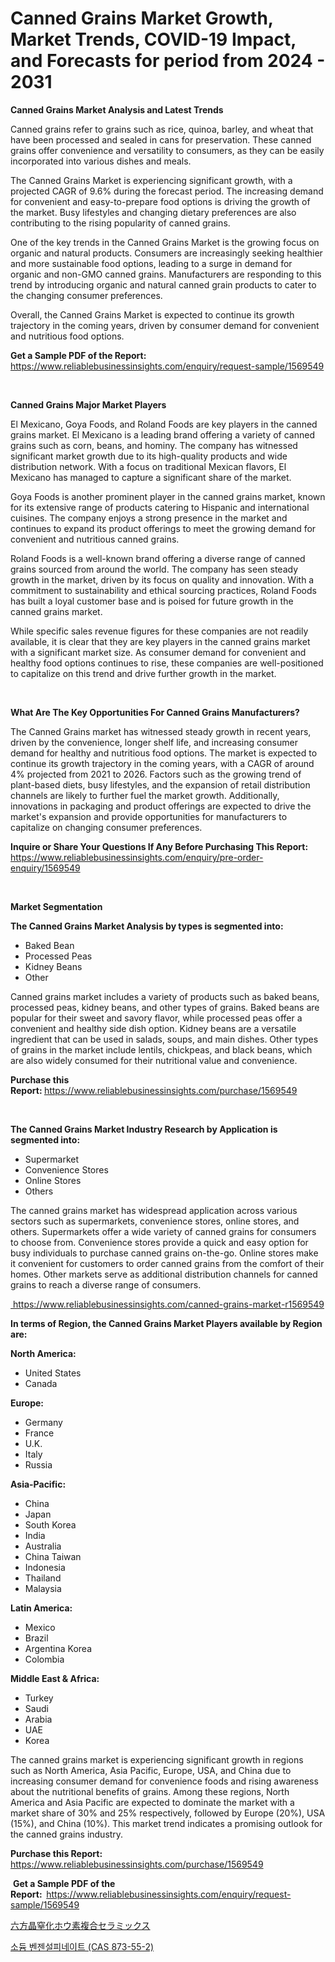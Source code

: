 <p><h1>Canned Grains Market Growth, Market Trends, COVID-19 Impact, and Forecasts for period from 2024 - 2031</h1></p><p><strong>Canned Grains Market Analysis and Latest Trends</strong></p>
<p><p>Canned grains refer to grains such as rice, quinoa, barley, and wheat that have been processed and sealed in cans for preservation. These canned grains offer convenience and versatility to consumers, as they can be easily incorporated into various dishes and meals.</p><p>The Canned Grains Market is experiencing significant growth, with a projected CAGR of 9.6% during the forecast period. The increasing demand for convenient and easy-to-prepare food options is driving the growth of the market. Busy lifestyles and changing dietary preferences are also contributing to the rising popularity of canned grains.</p><p>One of the key trends in the Canned Grains Market is the growing focus on organic and natural products. Consumers are increasingly seeking healthier and more sustainable food options, leading to a surge in demand for organic and non-GMO canned grains. Manufacturers are responding to this trend by introducing organic and natural canned grain products to cater to the changing consumer preferences.</p><p>Overall, the Canned Grains Market is expected to continue its growth trajectory in the coming years, driven by consumer demand for convenient and nutritious food options.</p></p>
<p><strong>Get a Sample PDF of the Report:&nbsp;</strong> <a href="https://www.reliablebusinessinsights.com/enquiry/request-sample/1569549">https://www.reliablebusinessinsights.com/enquiry/request-sample/1569549</a></p>
<p>&nbsp;</p>
<p><strong>Canned Grains Major Market Players</strong></p>
<p><p>El Mexicano, Goya Foods, and Roland Foods are key players in the canned grains market. El Mexicano is a leading brand offering a variety of canned grains such as corn, beans, and hominy. The company has witnessed significant market growth due to its high-quality products and wide distribution network. With a focus on traditional Mexican flavors, El Mexicano has managed to capture a significant share of the market.</p><p>Goya Foods is another prominent player in the canned grains market, known for its extensive range of products catering to Hispanic and international cuisines. The company enjoys a strong presence in the market and continues to expand its product offerings to meet the growing demand for convenient and nutritious canned grains.</p><p>Roland Foods is a well-known brand offering a diverse range of canned grains sourced from around the world. The company has seen steady growth in the market, driven by its focus on quality and innovation. With a commitment to sustainability and ethical sourcing practices, Roland Foods has built a loyal customer base and is poised for future growth in the canned grains market.</p><p>While specific sales revenue figures for these companies are not readily available, it is clear that they are key players in the canned grains market with a significant market size. As consumer demand for convenient and healthy food options continues to rise, these companies are well-positioned to capitalize on this trend and drive further growth in the market.</p></p>
<p>&nbsp;</p>
<p><strong>What Are The Key Opportunities For Canned Grains Manufacturers?</strong></p>
<p><p>The Canned Grains market has witnessed steady growth in recent years, driven by the convenience, longer shelf life, and increasing consumer demand for healthy and nutritious food options. The market is expected to continue its growth trajectory in the coming years, with a CAGR of around 4% projected from 2021 to 2026. Factors such as the growing trend of plant-based diets, busy lifestyles, and the expansion of retail distribution channels are likely to further fuel the market growth. Additionally, innovations in packaging and product offerings are expected to drive the market's expansion and provide opportunities for manufacturers to capitalize on changing consumer preferences.</p></p>
<p><strong>Inquire or Share Your Questions If Any Before Purchasing This Report:</strong> <a href="https://www.reliablebusinessinsights.com/enquiry/pre-order-enquiry/1569549">https://www.reliablebusinessinsights.com/enquiry/pre-order-enquiry/1569549</a></p>
<p>&nbsp;</p>
<p><strong>Market Segmentation</strong></p>
<p><strong>The Canned Grains Market Analysis by types is segmented into:</strong></p>
<p><ul><li>Baked Bean</li><li>Processed Peas</li><li>Kidney Beans</li><li>Other</li></ul></p>
<p><p>Canned grains market includes a variety of products such as baked beans, processed peas, kidney beans, and other types of grains. Baked beans are popular for their sweet and savory flavor, while processed peas offer a convenient and healthy side dish option. Kidney beans are a versatile ingredient that can be used in salads, soups, and main dishes. Other types of grains in the market include lentils, chickpeas, and black beans, which are also widely consumed for their nutritional value and convenience.</p></p>
<p><strong>Purchase this Report:&nbsp;</strong><a href="https://www.reliablebusinessinsights.com/purchase/1569549">https://www.reliablebusinessinsights.com/purchase/1569549</a></p>
<p>&nbsp;</p>
<p><strong>The Canned Grains Market Industry Research by Application is segmented into:</strong></p>
<p><ul><li>Supermarket</li><li>Convenience Stores</li><li>Online Stores</li><li>Others</li></ul></p>
<p><p>The canned grains market has widespread application across various sectors such as supermarkets, convenience stores, online stores, and others. Supermarkets offer a wide variety of canned grains for consumers to choose from. Convenience stores provide a quick and easy option for busy individuals to purchase canned grains on-the-go. Online stores make it convenient for customers to order canned grains from the comfort of their homes. Other markets serve as additional distribution channels for canned grains to reach a diverse range of consumers.</p></p>
<p><a href="https://www.reliablebusinessinsights.com/canned-grains-market-r1569549">&nbsp;https://www.reliablebusinessinsights.com/canned-grains-market-r1569549</a></p>
<p><strong>In terms of Region, the Canned Grains Market Players available by Region are:</strong></p>
<p>
    <p> <strong> North America: </strong>
        <ul>
            <li>United States</li>
            <li>Canada</li>
        </ul>
        </p> 
    <p> <strong> Europe: </strong>
        <ul>
            <li>Germany</li>
            <li>France</li>
            <li>U.K.</li>
            <li>Italy</li>
            <li>Russia</li>
        </ul>
        </p> 
    <p> <strong> Asia-Pacific: </strong>
        <ul>
            <li>China</li>
            <li>Japan</li>
            <li>South Korea</li>
            <li>India</li>
            <li>Australia</li>
            <li>China Taiwan</li>
            <li>Indonesia</li>
            <li>Thailand</li>
            <li>Malaysia</li>
        </ul>
        </p> 
    <p> <strong> Latin America: </strong>
        <ul>
            <li>Mexico</li>
            <li>Brazil</li>
            <li>Argentina Korea</li>
            <li>Colombia</li>
        </ul>
        </p> 
    <p> <strong> Middle East & Africa: </strong>
        <ul>
            <li>Turkey</li>
            <li>Saudi</li>
            <li>Arabia</li>
            <li>UAE</li>
            <li>Korea</li>
        </ul>
    </p>
    </p>
<p><p>The canned grains market is experiencing significant growth in regions such as North America, Asia Pacific, Europe, USA, and China due to increasing consumer demand for convenience foods and rising awareness about the nutritional benefits of grains. Among these regions, North America and Asia Pacific are expected to dominate the market with a market share of 30% and 25% respectively, followed by Europe (20%), USA (15%), and China (10%). This market trend indicates a promising outlook for the canned grains industry.</p></p>
<p><strong>Purchase this Report: </strong><a href="https://www.reliablebusinessinsights.com/purchase/1569549">https://www.reliablebusinessinsights.com/purchase/1569549</a></p>
<p>&nbsp;<strong>Get a Sample PDF of the Report:&nbsp;&nbsp;</strong><a href="https://www.reliablebusinessinsights.com/enquiry/request-sample/1569549">https://www.reliablebusinessinsights.com/enquiry/request-sample/1569549</a></p>
<p><strong></strong></p>
<p><p><a href="https://medium.com/@addyserr7687/%E5%85%AD%E8%A7%92%E7%A1%BC%E6%B0%AE%E5%8C%96%E9%92%BE%E5%A4%8D%E5%90%88%E9%99%B6%E7%93%B7%E5%B8%82%E5%9C%BA%E6%8F%90%E4%BE%9B%E5%B8%82%E5%9C%BA%E4%BB%BD%E9%A2%9D-%E5%B8%82%E5%9C%BA%E8%B6%8B%E5%8A%BF%E5%92%8C%E5%B8%82%E5%9C%BA%E5%A2%9E%E9%95%BF%E6%96%B9%E9%9D%A2%E7%9A%84%E4%BF%A1%E6%81%AF-c42901e5a4d1">六方晶窒化ホウ素複合セラミックス</a></p><p><a href="https://medium.com/@londonacobson5656/%EB%82%98%ED%8A%B8%EB%A5%A8-%EB%B2%A4%EC%A0%A0%EC%84%A4%ED%8F%AC%EB%8B%90%EC%97%90%EC%9D%B4%ED%8A%B8-cas-873-55-2-%EC%8B%9C%EC%9E%A5-%EC%A0%90%EC%9C%A0%EC%9C%A8-%EB%B3%80%ED%99%94-%EB%B0%8F-%EC%8B%9C%EC%9E%A5-%EC%84%B1%EC%9E%A5-%EC%B6%94%EC%84%B8-2024-2031-a89a3c4773b8">소듐 벤젠설피네이트 (CAS 873-55-2)</a></p></p>